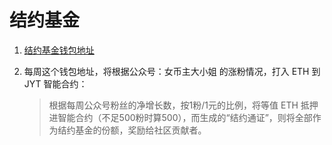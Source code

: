 # 结约基金                                                                              

1. [结约基金钱包地址](https://etherscan.io/address/0xd10fa3e6f58d97bd004aa459fbe3d2a4760765aa)

2. 每周这个钱包地址，将根据公众号：女币主大小姐 的涨粉情况，打入 ETH 到 JYT 智能合约：

   > 根据每周公众号粉丝的净增长数，按1粉/1元的比例，将等值 ETH 抵押进智能合约（不足500粉时算500），而生成的“结约通证”，则将全部作为结约基金的份额，奖励给社区贡献者。





